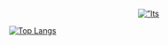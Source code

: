 <p align="center">
  <a href="https://www.itsjustjoe.games/" target="_blank" rel="noreferrer"><img src=”https://raw.githubusercontent.com/jrm328/ItsJustJoeGames-Unity-Tools/main/img/Banner-Git.png" alt=”Its Just Joe Games Banner” width=”200" height=”200"></a>
</p>

[![Top Langs](https://github-readme-stats.vercel.app/api/top-langs/?username=jrm328&layout=compact)](https://github.com/jrm328)
